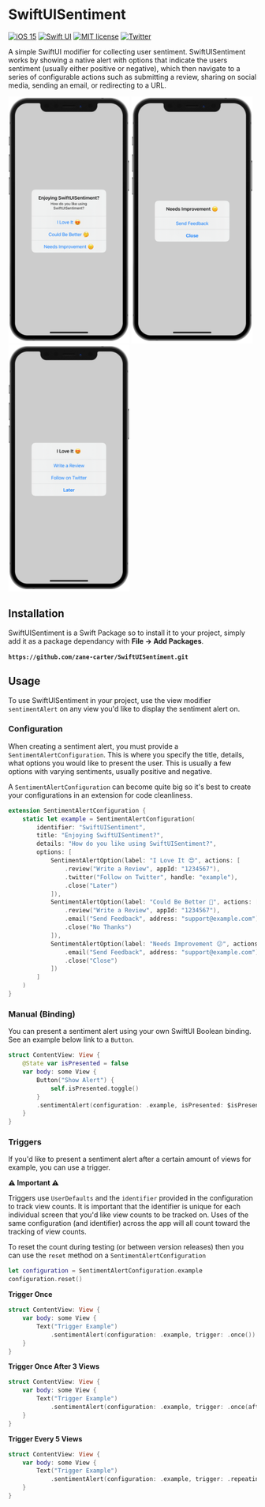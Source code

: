 # SwiftUISentiment

[![iOS 15](https://img.shields.io/badge/iOS-15.0+-blue.svg)]()
[![Swift UI](https://img.shields.io/badge/-SwiftUI-red.svg)]()
[![MIT license](https://img.shields.io/badge/License-MIT-blue.svg)](https://lbesson.mit-license.org/)
[![Twitter](https://img.shields.io/twitter/url/https/twitter.com/iamzanecarter.svg?style=social&label=Follow%20Zane%20Carter)](https://twitter.com/iamzanecarter)


A simple SwiftUI modifier for collecting user sentiment. SwiftUISentiment works by showing a native alert with options that indicate the users sentiment (usually either positive or negative), which then navigate to a series of configurable actions such as submitting a review, sharing on social media, sending an email, or redirecting to a URL.

<p>
    <img src="Images/screenshot-1.png" height=500px>
    <img src="Images/screenshot-2.png" height=500px>
    <img src="Images/screenshot-3.png" height=500px>
</p>

## Installation
SwiftUISentiment is a Swift Package so to install it to your project, simply add it as a package dependancy with **File -> Add Packages**.

**`https://github.com/zane-carter/SwiftUISentiment.git`**



## Usage
To use SwiftUISentiment in your project, use the view modifier `sentimentAlert` on any view you'd like to display the sentiment alert on.


### Configuration
When creating a sentiment alert, you must provide a `SentimentAlertConfiguration`. This is where you specify the title, details, what options you would like to present the user. This is usually a few options with varying sentiments, usually positive and negative.

A `SentimentAlertConfiguration` can become quite big so it's best to create your configurations in an extension for code cleanliness. 

```swift
extension SentimentAlertConfiguration {
    static let example = SentimentAlertConfiguration(
        identifier: "SwiftUISentiment",
        title: "Enjoying SwiftUISentiment?",
        details: "How do you like using SwiftUISentiment?",
        options: [
            SentimentAlertOption(label: "I Love It 😍", actions: [
                .review("Write a Review", appId: "1234567"),
                .twitter("Follow on Twitter", handle: "example"),
                .close("Later")
            ]),
            SentimentAlertOption(label: "Could Be Better 🤔", actions: [
                .review("Write a Review", appId: "1234567"),
                .email("Send Feedback", address: "support@example.com"),
                .close("No Thanks")
            ]),
            SentimentAlertOption(label: "Needs Improvement 😕", actions: [
                .email("Send Feedback", address: "support@example.com"),
                .close("Close")
            ])
        ]
    )
}
```


### Manual (Binding)
You can present a sentiment alert using your own SwiftUI Boolean binding. See an example below link to a `Button`.
```swift
struct ContentView: View {
    @State var isPresented = false
    var body: some View {
        Button("Show Alert") {
            self.isPresented.toggle()
        }
        .sentimentAlert(configuration: .example, isPresented: $isPresented)
    }
}
```

### Triggers
If you'd like to present a sentiment alert after a certain amount of views for example, you can use a trigger.

**⚠️ Important ⚠️**

Triggers use `UserDefaults` and the `identifier` provided in the configuration to track view counts.
It is important that the identifier is unique for each individual screen that you'd like view counts to be tracked on.
Uses of the same configuration (and identifier) across the app will all count toward the tracking of view counts.


To reset the count during testing (or between version releases) then you can use the `reset` method on a `SentimentAlertConfiguration`
```swift
let configuration = SentimentAlertConfiguration.example
configuration.reset()
```

**Trigger Once**
```swift
struct ContentView: View {
    var body: some View {
        Text("Trigger Example")
            .sentimentAlert(configuration: .example, trigger: .once())
    }
}
```

**Trigger Once After 3 Views**
```swift
struct ContentView: View {
    var body: some View {
        Text("Trigger Example")
            .sentimentAlert(configuration: .example, trigger: .once(after: 3))
    }
}
```

**Trigger Every 5 Views**
```swift
struct ContentView: View {
    var body: some View {
        Text("Trigger Example")
            .sentimentAlert(configuration: .example, trigger: .repeating(every: 5))
    }
}
```
